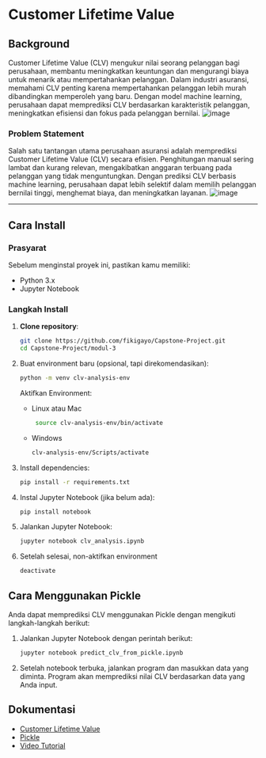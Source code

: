 # Customer Lifetime Value

## Background

Customer Lifetime Value (CLV) mengukur nilai seorang pelanggan bagi perusahaan, membantu meningkatkan keuntungan dan mengurangi biaya untuk menarik atau mempertahankan pelanggan. Dalam industri asuransi, memahami CLV penting karena mempertahankan pelanggan lebih murah dibandingkan memperoleh yang baru. Dengan model machine learning, perusahaan dapat memprediksi CLV berdasarkan karakteristik pelanggan, meningkatkan efisiensi dan fokus pada pelanggan bernilai.
![image](https://github.com/user-attachments/assets/c07f2a28-1b66-4e55-9f94-4d030908e999)


### Problem Statement
Salah satu tantangan utama perusahaan asuransi adalah memprediksi Customer Lifetime Value (CLV) secara efisien. Penghitungan manual sering lambat dan kurang relevan, mengakibatkan anggaran terbuang pada pelanggan yang tidak menguntungkan. Dengan prediksi CLV berbasis machine learning, perusahaan dapat lebih selektif dalam memilih pelanggan bernilai tinggi, menghemat biaya, dan meningkatkan layanan.
![image](https://github.com/user-attachments/assets/275f1f17-31ce-4779-a0d3-7cdc16304ca4)


---

## Cara Install

### Prasyarat
Sebelum menginstal proyek ini, pastikan kamu memiliki:
- Python 3.x
- Jupyter Notebook

### Langkah Install

1. **Clone repository**:  
   ```bash
   git clone https://github.com/fikigayo/Capstone-Project.git
   cd Capstone-Project/modul-3

2. Buat environment baru (opsional, tapi direkomendasikan):
   ```bash
   python -m venv clv-analysis-env
   ```
   Aktifkan Environment:
   - Linux atau Mac
     ```bash
      source clv-analysis-env/bin/activate
     ```
   - Windows
      ```bash
      clv-analysis-env/Scripts/activate
      ```

3. Install dependencies:
   ```bash
   pip install -r requirements.txt

4. Instal Jupyter Notebook (jika belum ada):
   ```bash
   pip install notebook

5. Jalankan Jupyter Notebook:
   ```bash
   jupyter notebook clv_analysis.ipynb

6. Setelah selesai, non-aktifkan environment
   ```bash
   deactivate


## Cara Menggunakan Pickle
Anda dapat memprediksi CLV menggunakan Pickle dengan mengikuti langkah-langkah berikut:

1. Jalankan Jupyter Notebook dengan perintah berikut:
   ```bash
   jupyter notebook predict_clv_from_pickle.ipynb

2. Setelah notebook terbuka, jalankan program dan masukkan data yang diminta. Program akan memprediksi nilai CLV berdasarkan data yang Anda input.


## Dokumentasi

- [Customer Lifetime Value](https://github.com/fikigayo/Capstone-Project/blob/main/modul-3/clv_analysis.ipynb)
- [Pickle](https://github.com/fikigayo/Capstone-Project/blob/main/modul-3/predict_clv_from_pickle.ipynb)
- [Video Tutorial](https://drive.google.com/file/d/1UBC39G2hQw55G3qsmxcwh0-cfTM7INT7/view?usp=sharing)
